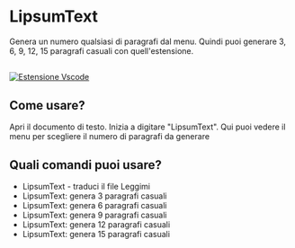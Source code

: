 # LipsumText

Genera un numero qualsiasi di paragrafi dal menu. Quindi puoi generare 3, 6, 9, 12, 15 paragrafi casuali con quell'estensione.

##

[![Estensione Vscode](/translations/demo.gif 'Demo estensione Vscode')](https://learnwithyan.com)

## Come usare?

Apri il documento di testo. Inizia a digitare "LipsumText". Qui puoi vedere il menu per scegliere il numero di paragrafi da generare

## Quali comandi puoi usare?

- LipsumText - traduci il file Leggimi
- LipsumText: genera 3 paragrafi casuali
- LipsumText: genera 6 paragrafi casuali
- LipsumText: genera 9 paragrafi casuali
- LipsumText: genera 12 paragrafi casuali
- LipsumText: genera 15 paragrafi casuali

#
